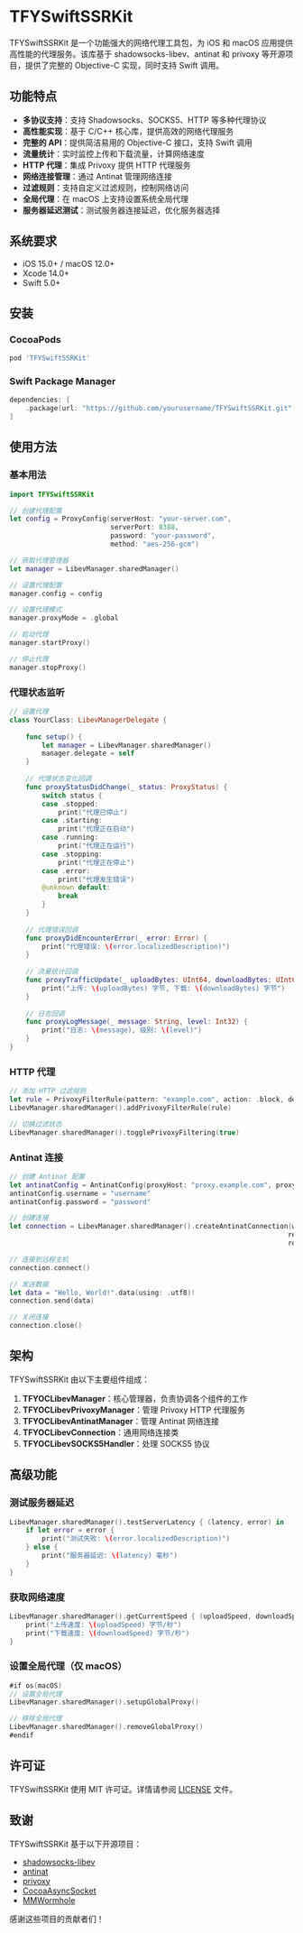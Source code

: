 # TFYSwiftSSRKit

TFYSwiftSSRKit 是一个功能强大的网络代理工具包，为 iOS 和 macOS 应用提供高性能的代理服务。该库基于 shadowsocks-libev、antinat 和 privoxy 等开源项目，提供了完整的 Objective-C 实现，同时支持 Swift 调用。

## 功能特点

- **多协议支持**：支持 Shadowsocks、SOCKS5、HTTP 等多种代理协议
- **高性能实现**：基于 C/C++ 核心库，提供高效的网络代理服务
- **完整的 API**：提供简洁易用的 Objective-C 接口，支持 Swift 调用
- **流量统计**：实时监控上传和下载流量，计算网络速度
- **HTTP 代理**：集成 Privoxy 提供 HTTP 代理服务
- **网络连接管理**：通过 Antinat 管理网络连接
- **过滤规则**：支持自定义过滤规则，控制网络访问
- **全局代理**：在 macOS 上支持设置系统全局代理
- **服务器延迟测试**：测试服务器连接延迟，优化服务器选择

## 系统要求

- iOS 15.0+ / macOS 12.0+
- Xcode 14.0+
- Swift 5.0+

## 安装

### CocoaPods

```ruby
pod 'TFYSwiftSSRKit'
```

### Swift Package Manager

```swift
dependencies: [
    .package(url: "https://github.com/yourusername/TFYSwiftSSRKit.git", .upToNextMajor(from: "1.0.0"))
]
```

## 使用方法

### 基本用法

```swift
import TFYSwiftSSRKit

// 创建代理配置
let config = ProxyConfig(serverHost: "your-server.com", 
                         serverPort: 8388, 
                         password: "your-password", 
                         method: "aes-256-gcm")

// 获取代理管理器
let manager = LibevManager.sharedManager()

// 设置代理配置
manager.config = config

// 设置代理模式
manager.proxyMode = .global

// 启动代理
manager.startProxy()

// 停止代理
manager.stopProxy()
```

### 代理状态监听

```swift
// 设置代理
class YourClass: LibevManagerDelegate {
    
    func setup() {
        let manager = LibevManager.sharedManager()
        manager.delegate = self
    }
    
    // 代理状态变化回调
    func proxyStatusDidChange(_ status: ProxyStatus) {
        switch status {
        case .stopped:
            print("代理已停止")
        case .starting:
            print("代理正在启动")
        case .running:
            print("代理正在运行")
        case .stopping:
            print("代理正在停止")
        case .error:
            print("代理发生错误")
        @unknown default:
            break
        }
    }
    
    // 代理错误回调
    func proxyDidEncounterError(_ error: Error) {
        print("代理错误: \(error.localizedDescription)")
    }
    
    // 流量统计回调
    func proxyTrafficUpdate(_ uploadBytes: UInt64, downloadBytes: UInt64) {
        print("上传: \(uploadBytes) 字节, 下载: \(downloadBytes) 字节")
    }
    
    // 日志回调
    func proxyLogMessage(_ message: String, level: Int32) {
        print("日志: \(message), 级别: \(level)")
    }
}
```

### HTTP 代理

```swift
// 添加 HTTP 过滤规则
let rule = PrivoxyFilterRule(pattern: "example.com", action: .block, description: "屏蔽示例网站")
LibevManager.sharedManager().addPrivoxyFilterRule(rule)

// 切换过滤状态
LibevManager.sharedManager().togglePrivoxyFiltering(true)
```

### Antinat 连接

```swift
// 创建 Antinat 配置
let antinatConfig = AntinatConfig(proxyHost: "proxy.example.com", proxyPort: 1080, proxyType: .socks5)
antinatConfig.username = "username"
antinatConfig.password = "password"

// 创建连接
let connection = LibevManager.sharedManager().createAntinatConnection(with: antinatConfig, 
                                                                     remoteHost: "target.com", 
                                                                     remotePort: 80)

// 连接到远程主机
connection.connect()

// 发送数据
let data = "Hello, World!".data(using: .utf8)!
connection.send(data)

// 关闭连接
connection.close()
```

## 架构

TFYSwiftSSRKit 由以下主要组件组成：

1. **TFYOCLibevManager**：核心管理器，负责协调各个组件的工作
2. **TFYOCLibevPrivoxyManager**：管理 Privoxy HTTP 代理服务
3. **TFYOCLibevAntinatManager**：管理 Antinat 网络连接
4. **TFYOCLibevConnection**：通用网络连接类
5. **TFYOCLibevSOCKS5Handler**：处理 SOCKS5 协议

## 高级功能

### 测试服务器延迟

```swift
LibevManager.sharedManager().testServerLatency { (latency, error) in
    if let error = error {
        print("测试失败: \(error.localizedDescription)")
    } else {
        print("服务器延迟: \(latency) 毫秒")
    }
}
```

### 获取网络速度

```swift
LibevManager.sharedManager().getCurrentSpeed { (uploadSpeed, downloadSpeed) in
    print("上传速度: \(uploadSpeed) 字节/秒")
    print("下载速度: \(downloadSpeed) 字节/秒")
}
```

### 设置全局代理（仅 macOS）

```swift
#if os(macOS)
// 设置全局代理
LibevManager.sharedManager().setupGlobalProxy()

// 移除全局代理
LibevManager.sharedManager().removeGlobalProxy()
#endif
```

## 许可证

TFYSwiftSSRKit 使用 MIT 许可证。详情请参阅 [LICENSE](LICENSE) 文件。

## 致谢

TFYSwiftSSRKit 基于以下开源项目：

- [shadowsocks-libev](https://github.com/shadowsocks/shadowsocks-libev)
- [antinat](http://antinat.sourceforge.net/)
- [privoxy](https://www.privoxy.org/)
- [CocoaAsyncSocket](https://github.com/robbiehanson/CocoaAsyncSocket)
- [MMWormhole](https://github.com/mutualmobile/MMWormhole)

感谢这些项目的贡献者们！ 